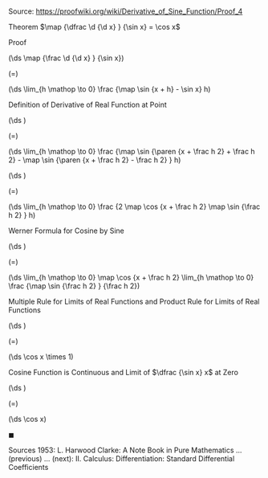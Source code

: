 # 

Source: https://proofwiki.org/wiki/Derivative_of_Sine_Function/Proof_4

Theorem
$\map {\dfrac \d {\d x} } {\sin x} = \cos x$


Proof













\(\ds \map {\frac \d {\d x} } {\sin x}\)

\(=\)







\(\ds \lim_{h \mathop \to 0} \frac {\map \sin {x + h} - \sin x} h\)





Definition of Derivative of Real Function at Point














\(\ds \)

\(=\)







\(\ds \lim_{h \mathop \to 0} \frac {\map \sin {\paren {x + \frac h 2} + \frac h 2} - \map \sin {\paren {x + \frac h 2} - \frac h 2} } h\)




















\(\ds \)

\(=\)







\(\ds \lim_{h \mathop \to 0} \frac {2 \map \cos {x + \frac h 2} \map \sin {\frac h 2} } h\)





Werner Formula for Cosine by Sine














\(\ds \)

\(=\)







\(\ds \lim_{h \mathop \to 0} \map \cos {x + \frac h 2} \lim_{h \mathop \to 0} \frac {\map \sin {\frac h 2} } {\frac h 2}\)





Multiple Rule for Limits of Real Functions and Product Rule for Limits of Real Functions














\(\ds \)

\(=\)







\(\ds \cos x \times 1\)





Cosine Function is Continuous and Limit of $\dfrac {\sin x} x$ at Zero














\(\ds \)

\(=\)







\(\ds \cos x\)









$\blacksquare$


Sources
1953: L. Harwood Clarke: A Note Book in Pure Mathematics ... (previous) ... (next): $\text {II}$. Calculus: Differentiation: Standard Differential Coefficients




